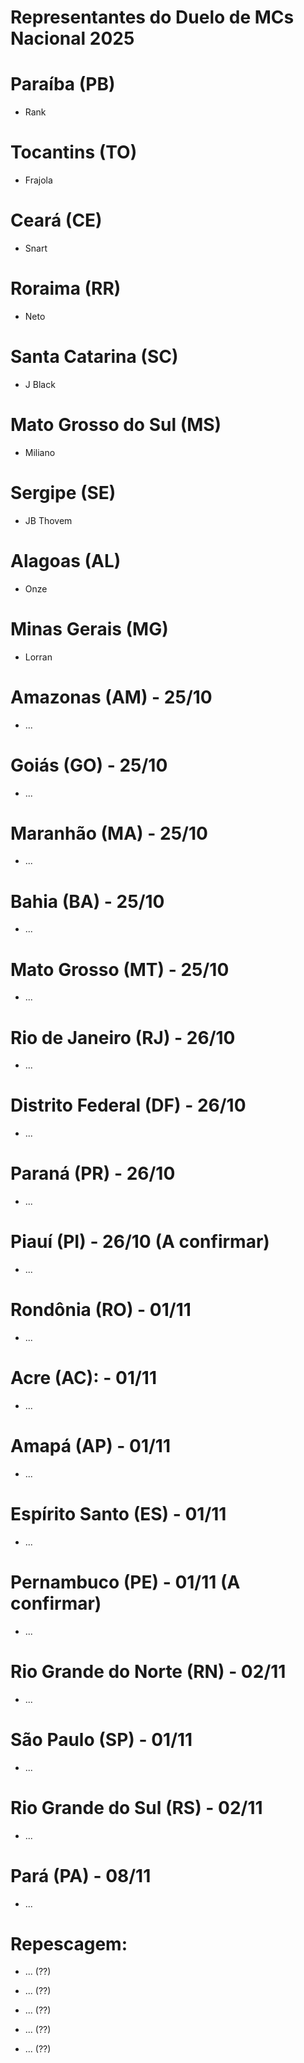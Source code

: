 # Representantes do Duelo de MCs Nacional 2025


# Paraíba (PB)

- Rank


# Tocantins (TO)

- Frajola


# Ceará (CE)

- Snart


# Roraima (RR)

- Neto


# Santa Catarina (SC)

- J Black


# Mato Grosso do Sul (MS)

- Miliano


# Sergipe (SE)

- JB Thovem


# Alagoas (AL)

- Onze


# Minas Gerais (MG)

- Lorran


# Amazonas (AM) - 25/10

- ...


# Goiás (GO) - 25/10

- ...


# Maranhão (MA) - 25/10

- ...


# Bahia (BA) - 25/10

- ...


# Mato Grosso (MT) - 25/10

- ...


# Rio de Janeiro (RJ) - 26/10

- ...


# Distrito Federal (DF) - 26/10

- ...


# Paraná (PR) - 26/10

- ...


# Piauí (PI) - 26/10 (A confirmar)

- ...


# Rondônia (RO) - 01/11

- ...

# Acre (AC): - 01/11

- ...


# Amapá (AP) - 01/11

- ...


# Espírito Santo (ES) - 01/11

- ...


# Pernambuco (PE) - 01/11 (A confirmar)

- ...


# Rio Grande do Norte (RN) - 02/11

- ...


# São Paulo (SP) - 01/11

- ...


# Rio Grande do Sul (RS) - 02/11

- ...


# Pará (PA) - 08/11

- ...


# Repescagem:

- ... (??)

- ... (??)

- ... (??)

- ... (??)

- ... (??)